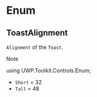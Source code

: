 # Enum
## ToastAlignment
`Alignment` of the `Toast`.

> [!NOTE]
> using UWP.Toolkit.Controls.Enum;

- `Short` = 32
- `Tall` = 48